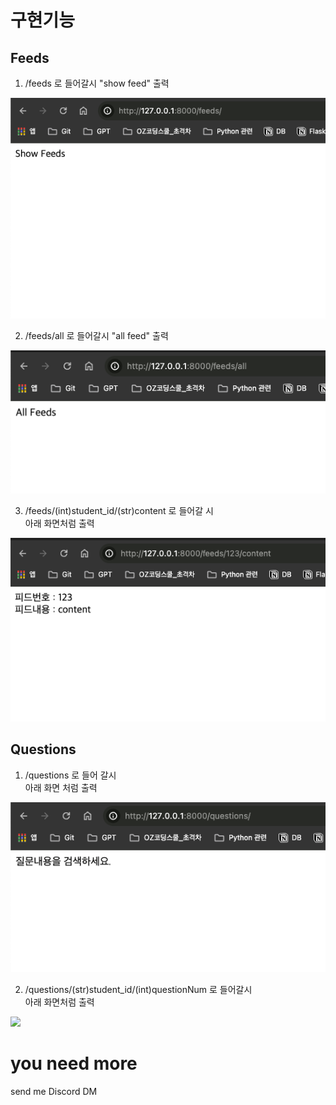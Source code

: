 # 구현기능

## Feeds

1. /feeds 로 들어갈시 "show feed" 출력  
<img src=contents/:feed.png>

2. /feeds/all 로 들어갈시 "all feed" 출력  
<img src=contents/:feeds:all.png>

3. /feeds/(int)student_id/(str)content 로 들어갈 시  
아래 화면처럼 출력  
<img src=contents/:feeds:id:content.png>

## Questions

1. /questions 로 들어 갈시  
아래 화면 처럼 출력  
<img src=contents/:questions.png>

2. /questions/(str)student_id/(int)questionNum 로 들어갈시  
아래 화면처럼 출력  
<img src=contents/:questions:id:num.gif>

# you need more

send me Discord DM